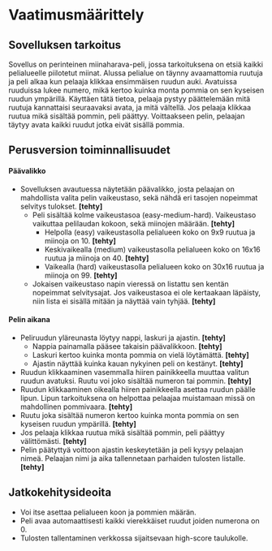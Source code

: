 # Vaatimusmäärittely

## Sovelluksen tarkoitus

Sovellus on perinteinen miinaharava-peli, jossa tarkoituksena on etsiä kaikki pelialueelle piilotetut miinat. Alussa pelialue on täynny avaamattomia ruutuja ja peli alkaa kun pelaaja klikkaa ensimmäisen ruudun auki. Avatuissa ruuduissa lukee numero, mikä kertoo kuinka monta pommia on sen kyseisen ruudun ympärillä. Käyttäen tätä tietoa, pelaaja pystyy päättelemään mitä ruutuja kannattaisi seuraavaksi avata, ja mitä vältellä. Jos pelaaja klikkaa ruutua mikä sisältää pommin, peli päättyy. Voittaakseen pelin, pelaajan täytyy avata kaikki ruudut jotka eivät sisällä pommia.

## Perusversion toiminnallisuudet

#### Päävalikko
- Sovelluksen avautuessa näytetään päävalikko, josta pelaajan on mahdollista valita pelin vaikeustaso, sekä nähdä eri tasojen nopeimmat selvitys tulokset. **[tehty]**
  - Peli sisältää kolme vaikeustasoa (easy-medium-hard). Vaikeustaso vaikuttaa pelilaudan kokoon, sekä miinojen määrään. **[tehty]**
    - Helpolla (easy) vaikeustasolla pelialueen koko on 9x9 ruutua ja miinoja on 10. **[tehty]**
    - Keskivaikealla (medium) vaikeustasolla pelialueen koko on 16x16 ruutua ja miinoja on 40. **[tehty]**
    - Vaikealla (hard) vaikeustasolla pelialueen koko on 30x16 ruutua ja miinoja on 99. **[tehty]**
  - Jokaisen vaikeustaso napin vieressä on listattu sen kentän nopeimmat selvitysajat. Jos vaikeustasoa ei ole kertaakaan läpäisty, niin lista ei sisällä mitään ja näyttää vain tyhjää. **[tehty]**

#### Pelin aikana
- Peliruudun yläreunasta löytyy nappi, laskuri ja ajastin. **[tehty]**
  - Nappia painamalla pääsee takaisin päävalikkoon. **[tehty]**
  - Laskuri kertoo kuinka monta pommia on vielä löytämättä. **[tehty]**
  - Ajastin näyttää kuinka kauan nykyinen peli on kestänyt. **[tehty]**
- Ruudun klikkaaminen vasemmalla hiiren painikkeella muuttaa valitun ruudun avatuksi. Ruutu voi joko sisältää numeron tai pommin. **[tehty]**
- Ruudun klikkaaminen oikealla hiiren painikkeella asettaa ruudun päälle lipun. Lipun tarkoituksena on helpottaa pelaajaa muistamaan missä on mahdollinen pommivaara. **[tehty]**
- Ruutu joka sisältää numeron kertoo kuinka monta pommia on sen kyseisen ruudun ympärillä. **[tehty]**
- Jos pelaaja klikkaa ruutua mikä sisältää pommin, peli päättyy välittömästi. **[tehty]**
- Pelin päätyttyä voittoon ajastin keskeytetään ja peli kysyy pelaajan nimeä. Pelaajan nimi ja aika tallennetaan parhaiden tulosten listalle. **[tehty]**

## Jatkokehitysideoita

- Voi itse asettaa pelialueen koon ja pommien määrän.
- Peli avaa automaattisesti kaikki vierekkäiset ruudut joiden numerona on 0.
- Tulosten tallentaminen verkkossa sijaitsevaan high-score taulukolle.
